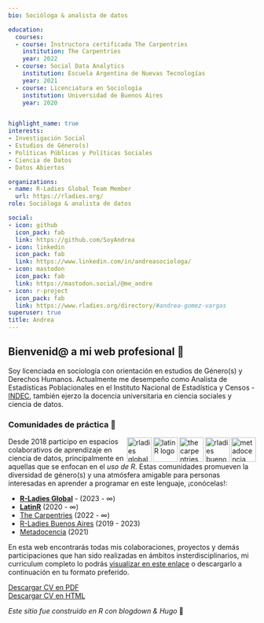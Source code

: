 ```yaml
---
bio: Socióloga & analista de datos

education:
  courses:
  - course: Instructora certificada The Carpentries
    institution: The Carpentries
    year: 2022
  - course: Social Data Analytics
    institution: Escuela Argentina de Nuevas Tecnologías
    year: 2021
  - course: Licenciatura en Sociología
    institution: Universidad de Buenos Aires
    year: 2020


highlight_name: true
interests:
- Investigación Social
- Estudios de Género(s)
- Políticas Públicas y Políticas Sociales
- Ciencia de Datos
- Datos Abiertos

organizations:
- name: R-Ladies Global Team Member 
  url: https://rladies.org/
role: Socióloga & analista de datos

social:
- icon: github
  icon_pack: fab
  link: https://github.com/SoyAndrea
- icon: linkedin
  icon_pack: fab
  link: https://www.linkedin.com/in/andreasociologa/
- icon: mastodon
  icon_pack: fab
  link: https://mastodon.social/@me_andre
- icon: r-project
  icon_pack: fab
  link: https://www.rladies.org/directory/#andrea-gomez-vargas 
superuser: true
title: Andrea
---
```


## Bienvenid@ a mi web profesional 👋

Soy licenciada en sociología con orientación en estudios de Género(s) y Derechos Humanos. Actualmente me desempeño como Analista de Estadísticas Poblacionales en el Instituto Nacional de Estadística y Censos - [INDEC](https://www.indec.gob.ar/), también ejerzo la docencia universitaria en ciencia sociales y ciencia de datos. 


### Comunidades de práctica 💜
<img align="right" height="50" width="50" src="https://www.metadocencia.org/authors/metadocencia/avatar_huaaaa3ad0927d3027dccb3341c554962c_16529_270x270_fill_lanczos_center_2.png" 
alt="metadocencia logo">
<img align="right" height="50" width="50" src="https://avatars.githubusercontent.com/u/38664570?s=200&v=4" 
alt="rladies buenos aires logo">
<img align="right" height="50" width="50" src= "https://avatars.githubusercontent.com/u/19267758?s=200&v=4" 
alt="the carpentries logo">
<img align="right" height="50" width="50" src="https://avatars.githubusercontent.com/u/42558048?s=200&v=4" 
alt="latinR logo"> 
<img align="right" height="50" width="50" src="https://avatars.githubusercontent.com/u/21295846?s=200&v=4" 
alt="rladies global logo">


Desde 2018 participo en espacios colaborativos de aprendizaje en ciencia de datos, principalmente en aquellas que se enfocan en el _uso de R_. Estas comunidades promueven la diversidad de género(s) y una atmósfera amigable para personas interesadas en aprender a programar en este lenguaje, ¡conócelas!:


- [**R-Ladies Global**](https://github.com/rladies) - (2023 - ∞)
- [**LatinR**](https://github.com/LatinR) (2020 - ∞)
- [The Carpentries](https://github.com/carpentries) (2022 - ∞)
- [R-Ladies Buenos Aires](https://github.com/RLadies-BA) (2019 - 2023)
- [Metadocencia](https://github.com/MetaDocencia) (2021)

En esta web encontrarás todas mis colaboraciones, proyectos y demás participaciones que han sido realizadas en ámbitos insterdisciplinarios, mi curriculum completo lo podrás [visualizar en este enlace](https://soyandrea.netlify.app/media/cv_andreagv.html) o descargarlo a continuación en tu formato preferido.

<i class='fas fa-download'></i> [Descargar CV en PDF](https://soyandrea.netlify.app/media/cv_andreagv.pdf)<br><i class='fas fa-download'></i> [Descargar CV en HTML](https://soyandrea.netlify.app/media/cv_andreagv.html)

*Este sitio fue construido en R con blogdown & Hugo* 🌠

